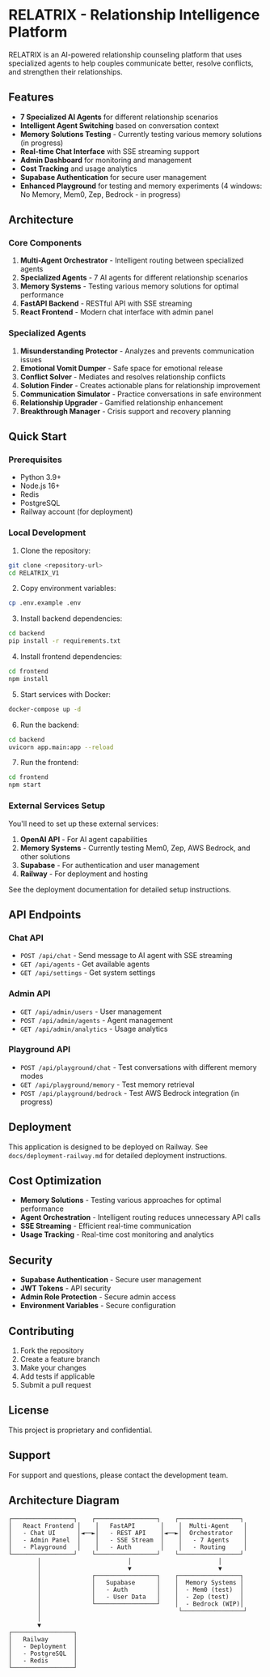 # RELATRIX - Relationship Intelligence Platform

RELATRIX is an AI-powered relationship counseling platform that uses specialized agents to help couples communicate better, resolve conflicts, and strengthen their relationships.

## Features

- **7 Specialized AI Agents** for different relationship scenarios
- **Intelligent Agent Switching** based on conversation context
- **Memory Solutions Testing** - Currently testing various memory solutions (in progress)
- **Real-time Chat Interface** with SSE streaming support
- **Admin Dashboard** for monitoring and management
- **Cost Tracking** and usage analytics
- **Supabase Authentication** for secure user management
- **Enhanced Playground** for testing and memory experiments (4 windows: No Memory, Mem0, Zep, Bedrock - in progress)

## Architecture

### Core Components

1. **Multi-Agent Orchestrator** - Intelligent routing between specialized agents
2. **Specialized Agents** - 7 AI agents for different relationship scenarios
3. **Memory Systems** - Testing various memory solutions for optimal performance
4. **FastAPI Backend** - RESTful API with SSE streaming
5. **React Frontend** - Modern chat interface with admin panel

### Specialized Agents

1. **Misunderstanding Protector** - Analyzes and prevents communication issues
2. **Emotional Vomit Dumper** - Safe space for emotional release
3. **Conflict Solver** - Mediates and resolves relationship conflicts
4. **Solution Finder** - Creates actionable plans for relationship improvement
5. **Communication Simulator** - Practice conversations in safe environment
6. **Relationship Upgrader** - Gamified relationship enhancement
7. **Breakthrough Manager** - Crisis support and recovery planning

## Quick Start

### Prerequisites

- Python 3.9+
- Node.js 16+
- Redis
- PostgreSQL
- Railway account (for deployment)

### Local Development

1. Clone the repository:
```bash
git clone <repository-url>
cd RELATRIX_V1
```

2. Copy environment variables:
```bash
cp .env.example .env
```

3. Install backend dependencies:
```bash
cd backend
pip install -r requirements.txt
```

4. Install frontend dependencies:
```bash
cd frontend
npm install
```

5. Start services with Docker:
```bash
docker-compose up -d
```

6. Run the backend:
```bash
cd backend
uvicorn app.main:app --reload
```

7. Run the frontend:
```bash
cd frontend
npm start
```

### External Services Setup

You'll need to set up these external services:

1. **OpenAI API** - For AI agent capabilities
2. **Memory Systems** - Currently testing Mem0, Zep, AWS Bedrock, and other solutions
3. **Supabase** - For authentication and user management
4. **Railway** - For deployment and hosting

See the deployment documentation for detailed setup instructions.

## API Endpoints

### Chat API
- `POST /api/chat` - Send message to AI agent with SSE streaming
- `GET /api/agents` - Get available agents
- `GET /api/settings` - Get system settings

### Admin API
- `GET /api/admin/users` - User management
- `POST /api/admin/agents` - Agent management
- `GET /api/admin/analytics` - Usage analytics

### Playground API
- `POST /api/playground/chat` - Test conversations with different memory modes
- `GET /api/playground/memory` - Test memory retrieval
- `POST /api/playground/bedrock` - Test AWS Bedrock integration (in progress)

## Deployment

This application is designed to be deployed on Railway. See `docs/deployment-railway.md` for detailed deployment instructions.

## Cost Optimization

- **Memory Solutions** - Testing various approaches for optimal performance
- **Agent Orchestration** - Intelligent routing reduces unnecessary API calls
- **SSE Streaming** - Efficient real-time communication
- **Usage Tracking** - Real-time cost monitoring and analytics

## Security

- **Supabase Authentication** - Secure user management
- **JWT Tokens** - API security
- **Admin Role Protection** - Secure admin access
- **Environment Variables** - Secure configuration

## Contributing

1. Fork the repository
2. Create a feature branch
3. Make your changes
4. Add tests if applicable
5. Submit a pull request

## License

This project is proprietary and confidential.

## Support

For support and questions, please contact the development team.

## Architecture Diagram

```
┌─────────────────┐    ┌─────────────────┐    ┌─────────────────┐
│   React Frontend │    │   FastAPI       │    │  Multi-Agent    │
│   - Chat UI      │◄──►│   - REST API    │◄──►│  Orchestrator   │
│   - Admin Panel  │    │   - SSE Stream  │    │   - 7 Agents    │
│   - Playground   │    │   - Auth        │    │   - Routing     │
└─────────────────┘    └─────────────────┘    └─────────────────┘
        │                        │                        │
        │                        ▼                        ▼
        │              ┌─────────────────┐    ┌─────────────────┐
        │              │   Supabase      │    │  Memory Systems │
        │              │   - Auth        │    │  - Mem0 (test)  │
        │              │   - User Data   │    │  - Zep (test)   │
        │              └─────────────────┘    │  - Bedrock (WIP)│
        │                                      └─────────────────┘
        │
        ▼
┌─────────────────┐
│   Railway       │
│   - Deployment  │
│   - PostgreSQL  │
│   - Redis       │
└─────────────────┘
```